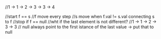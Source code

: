 //1 -> 1 -> 2 -> 3 -> 3 -> 4

//start f == s
//f move every step
//s move when f.val != s.val connecting s to f
//stop if f == null
//wht if the last element is not different? //1 -> 1 -> 2 -> 3 -> 3
// null always point to the first istance of the last value -> put that to null
